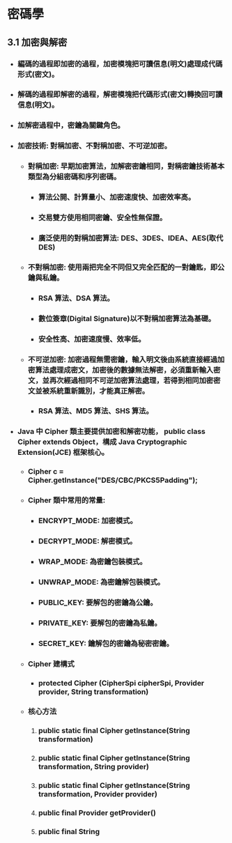 密碼學
=====
3.1 加密與解密
-----
* ### 編碼的過程即加密的過程，加密模塊把可讀信息(明文)處理成代碼形式(密文)。
* ### 解碼的過程即解密的過程，解密模塊把代碼形式(密文)轉換回可讀信息(明文)。
* ### 加解密過程中，密鑰為關鍵角色。
* ### 加密技術: 對稱加密、不對稱加密、不可逆加密。
	* ### 對稱加密: 早期加密算法，加解密密鑰相同，對稱密鑰技術基本類型為分組密碼和序列密碼。
		* ### 算法公開、計算量小、加密速度快、加密效率高。
		* ### 交易雙方使用相同密鑰、安全性無保證。
		* ### 廣泛使用的對稱加密算法: DES、3DES、IDEA、AES(取代DES)
	* ### 不對稱加密: 使用兩把完全不同但又完全匹配的一對鑰匙，即公鑰與私鑰。
		* ### RSA 算法、DSA 算法。
		* ### 數位簽章(Digital Signature)以不對稱加密算法為基礎。
		* ### 安全性高、加密速度慢、效率低。
	* ### 不可逆加密: 加密過程無需密鑰，輸入明文後由系統直接經過加密算法處理成密文，加密後的數據無法解密，必須重新輸入密文，並再次經過相同不可逆加密算法處理，若得到相同加密密文並被系統重新識別，才能真正解密。
		* ### RSA 算法、MD5 算法、SHS 算法。
* ### Java 中 Cipher 類主要提供加密和解密功能， public class Cipher extends Object，構成 Java Cryptographic Extension(JCE) 框架核心。
	* ### Cipher c = Cipher.getInstance("DES/CBC/PKCS5Padding");
	* ### Cipher 類中常用的常量:
		* ### ENCRYPT_MODE: 加密模式。
		* ### DECRYPT_MODE: 解密模式。
		* ### WRAP_MODE: 為密鑰包裝模式。
		* ### UNWRAP_MODE: 為密鑰解包裝模式。
		* ### PUBLIC_KEY: 要解包的密鑰為公鑰。
		* ### PRIVATE_KEY: 要解包的密鑰為私鑰。
		* ### SECRET_KEY: 鑰解包的密鑰為秘密密鑰。
	* ### Cipher 建構式
		* ### protected Cipher (CipherSpi cipherSpi, Provider provider, String transformation)
	* ### 核心方法
		1. ### public static final Cipher getInstance(String transformation)
		2. ### public static final Cipher getInstance(String transformation, String provider)
		3. ### public static final Cipher getInstance(String transformation, Provider provider)
		4. ### public final Provider getProvider()
		5. ### public final String 
